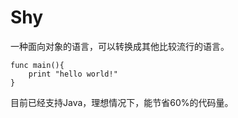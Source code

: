 # Shy
一种面向对象的语言，可以转换成其他比较流行的语言。
```
func main(){
    print "hello world!"
}
```
目前已经支持Java，理想情况下，能节省60%的代码量。







